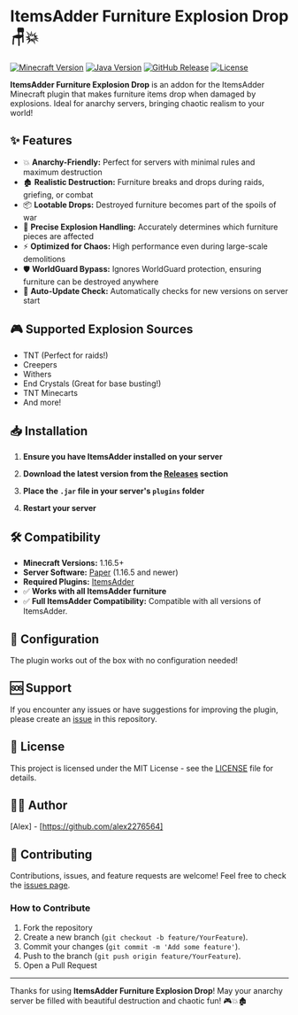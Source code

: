 # ItemsAdder Furniture Explosion Drop 🪑💥

[![Minecraft Version](https://img.shields.io/badge/Minecraft-1.16.5+-brightgreen)](https://papermc.io/software/paper)
[![Java Version](https://img.shields.io/badge/java-16+-orange)](https://adoptium.net/installation/linux/)
[![GitHub Release](https://img.shields.io/github/v/release/alex2276564/IAFurnitureExplosionDrop?color=blue)](https://github.com/alex2276564/IAFurnitureExplosionDrop/releases/latest)
[![License](https://img.shields.io/badge/license-MIT-green.svg)](LICENSE)

**ItemsAdder Furniture Explosion Drop** is an addon for the ItemsAdder Minecraft plugin that makes furniture items drop when damaged by explosions. Ideal for anarchy servers, bringing chaotic realism to your world!

## ✨ Features

- 💥 **Anarchy-Friendly:** Perfect for servers with minimal rules and maximum destruction
- 🏚️ **Realistic Destruction:** Furniture breaks and drops during raids, griefing, or combat
- 📦 **Lootable Drops:** Destroyed furniture becomes part of the spoils of war
- 🎯 **Precise Explosion Handling:** Accurately determines which furniture pieces are affected
- ⚡ **Optimized for Chaos:** High performance even during large-scale demolitions
- 🛡️️ **WorldGuard Bypass:** Ignores WorldGuard protection, ensuring furniture can be destroyed anywhere
- 🔄 **Auto-Update Check:** Automatically checks for new versions on server start

## 🎮 Supported Explosion Sources
- TNT (Perfect for raids!)
- Creepers
- Withers
- End Crystals (Great for base busting!)
- TNT Minecarts
- And more!

## 📥 Installation

1. **Ensure you have ItemsAdder installed on your server**

2. **Download the latest version from the [Releases](https://github.com/alex2276564/IAFurnitureExplosionDrop/releases) section**

3. **Place the `.jar` file in your server's `plugins` folder**

4. **Restart your server**

## 🛠️ Compatibility

- **Minecraft Versions:** 1.16.5+
- **Server Software:** [Paper](https://papermc.io/) (1.16.5 and newer)
- **Required Plugins:** [ItemsAdder](https://www.spigotmc.org/resources/itemsadder.73355/)
- ✅ **Works with all ItemsAdder furniture**
- ✅ **Full ItemsAdder Compatibility:** Compatible with all versions of ItemsAdder.

## 🔧 Configuration
The plugin works out of the box with no configuration needed!

## 🆘 Support

If you encounter any issues or have suggestions for improving the plugin, please create an [issue](https://github.com/alex2276564/IAFurnitureExplosionDrop/issues) in this repository.

## 📄 License

This project is licensed under the MIT License - see the [LICENSE](LICENSE) file for details.

## 👨‍💻 Author

[Alex] - [https://github.com/alex2276564]

## 🤝 Contributing

Contributions, issues, and feature requests are welcome! Feel free to check the [issues page](https://github.com/alex2276564/IAFurnitureExplosionDrop/issues).

### How to Contribute

1. Fork the repository
2. Create a new branch (`git checkout -b feature/YourFeature`).
3. Commit your changes (`git commit -m 'Add some feature'`).
4. Push to the branch (`git push origin feature/YourFeature`).
5. Open a Pull Request

---

Thanks for using **ItemsAdder Furniture Explosion Drop**! May your anarchy server be filled with beautiful destruction and chaotic fun! 🎮💥🏚️

